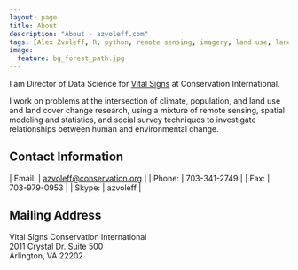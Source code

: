 ```yaml
---
layout: page
title: About
description: "About - azvoleff.com"
tags: [Alex Zvoleff, R, python, remote sensing, imagery, land use, land cover, conservation, forest, human, social, survey, statistics, spatial]
image:
  feature: bg_forest_path.jpg
---
```


I am Director of Data Science for [Vital Signs](http://www.vitalsigns.org) at 
Conservation International.

I work on problems at the intersection of climate, population, and land use and 
land cover change research, using a mixture of remote sensing, spatial modeling 
and statistics, and social survey techniques to investigate relationships 
between human and environmental change.

## Contact Information

| Email: | <a href="mailto:azvoleff@conservation.org">azvoleff@conservation.org</a> |
| Phone: | 703-341-2749 |
| Fax:   | 703-979-0953 |
| Skype: | azvoleff     |

## Mailing Address

Vital Signs
Conservation International  
2011 Crystal Dr. Suite 500  
Arlington, VA 22202  

